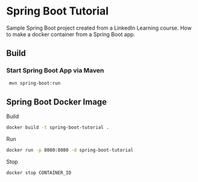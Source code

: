 # Spring Boot Tutorial

Sample Spring Boot project created from a LinkedIn Learning course.
How to make a docker container from a Spring Boot app.

## Build

### Start Spring Boot App via Maven
```bash
 mvn spring-boot:run
```

## Spring Boot Docker Image

Build
```bash
docker build -t spring-boot-tutorial .
```
Run
```bash
docker run -p 8080:8080 -d spring-boot-tutorial
```
Stop
```bash
docker stop CONTAINER_ID
```